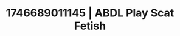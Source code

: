 ---
categories:
- Skin-to-skin fantasy
- Nude shadows
- Sensual selfie
- AI-generated
- Deep gaze
- ASMR
- Cosplay
- Erotic hair pulling
image: /assets/images/1746689011145.jpg
layout: post
seo:
  description: Featured content with premium ABDL Play, Scat Fetish. HD images available.
  keywords: ABDL Play, Scat Fetish
  og_image: /assets/images/1746689011145.jpg
  schema_type: VisualArtwork
tags:
- ABDL Play
- '#1746689011145'
- Scat Fetish
title: 1746689011145 | ABDL Play Scat Fetish
---